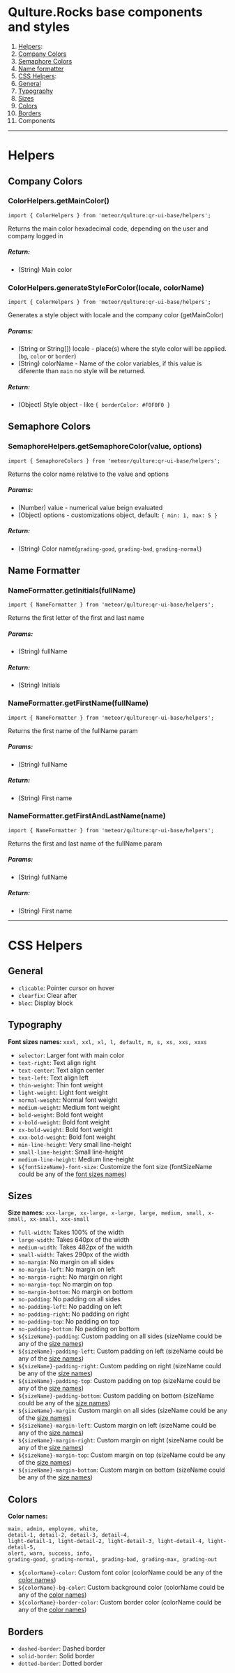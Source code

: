 # Qulture.Rocks base components and styles

1. [Helpers](#helpers):
  1. [Company Colors](#company-colors)
  2. [Semaphore Colors](#semaphore-colors)
  3. [Name formatter](#name-formatter)
2. [CSS Helpers](#css-helpers):
  1. [General](#general)
  2. [Typography](#typography)
  2. [Sizes](#sizes)
  3. [Colors](#colors)
  4. [Borders](#borders)
3. Components

-----------------------------

# Helpers

## Company Colors

### ColorHelpers.getMainColor()
`import { ColorHelpers } from 'meteor/qulture:qr-ui-base/helpers';`

Returns the main color hexadecimal code, depending on the user and company logged in

##### Return:
 - (String) Main color

### ColorHelpers.generateStyleForColor(locale, colorName)
`import { ColorHelpers } from 'meteor/qulture:qr-ui-base/helpers';`

Generates a style object with locale and the company color (getMainColor)

##### Params:
 - (String or String[]) locale - place(s) where the style color will be applied. (`bg`, `color` or `border`)
 - (String) colorName - Name of the color variables, if this value is diferente than `main` no style will be returned.

##### Return:
 - (Object) Style object - like `{ borderColor: #F0F0F0 }`


## Semaphore Colors

### SemaphoreHelpers.getSemaphoreColor(value, options)
`import { SemaphoreColors } from 'meteor/qulture:qr-ui-base/helpers';`

Returns the color name relative to the value and options

##### Params:
 - (Number) value - numerical value beign evaluated
 - (Object) options - customizations object, default: `{ min: 1, max: 5 }`

##### Return:
 - (String) Color name(`grading-good`, `grading-bad`, `grading-normal`)


## Name Formatter

### NameFormatter.getInitials(fullName)
`import { NameFormatter } from 'meteor/qulture:qr-ui-base/helpers';`

Returns the first letter of the first and last name

##### Params:
 - (String) fullName

##### Return:
 - (String) Initials


### NameFormatter.getFirstName(fullName)
`import { NameFormatter } from 'meteor/qulture:qr-ui-base/helpers';`

Returns the first name of the fullName param

##### Params:
 - (String) fullName

##### Return:
 - (String) First name


### NameFormatter.getFirstAndLastName(name)
`import { NameFormatter } from 'meteor/qulture:qr-ui-base/helpers';`

Returns the first and last name of the fullName param

##### Params:
 - (String) fullName

##### Return:
 - (String) First name

------------------------

# CSS Helpers

## General
 - `clicable`: Pointer cursor on hover
 - `clearfix`: Clear after
 - `bloc`: Display block

## Typography
**Font sizes names:** `xxxl, xxl, xl, l, default, m, s, xs, xxs, xxxs`

 - `selector`: Larger font with main color
 - `text-right`: Text align right
 - `text-center`: Text align center
 - `text-left`: Text align left
 - `thin-weight`: Thin font weight
 - `light-weight`: Light font weight
 - `normal-weight`: Normal font weight
 - `medium-weight`: Medium font weight
 - `bold-weight`: Bold font weight
 - `x-bold-weight`: Bold font weight
 - `xx-bold-weight`: Bold font weight
 - `xxx-bold-weight`: Bold font weight
 - `min-line-height`: Very small line-height
 - `small-line-height`: Small line-height
 - `medium-line-height`: Medium line-height
 - `${fontSizeName}-font-size`: Customize the font size (fontSizeName could be any of the [font sizes names](#typography))


## Sizes
**Size names:** `xxx-large, xx-large, x-large, large, medium, small, x-small, xx-small, xxx-small`
  
  - `full-width`: Takes 100% of the width
  - `large-width`: Takes 640px of the width
  - `medium-width`: Takes 482px of the width
  - `small-width`: Takes 290px of the width
  - `no-margin`: No margin on all sides
  - `no-margin-left`: No margin on left
  - `no-margin-right`: No margin on right
  - `no-margin-top`: No margin on top
  - `no-margin-bottom`: No margin on bottom
  - `no-padding`: No padding on all sides
  - `no-padding-left`: No padding on left
  - `no-padding-right`: No padding on right
  - `no-padding-top`: No padding on top
  - `no-padding-bottom`: No padding on bottom
  - `${sizeName}-padding`: Custom padding on all sides (sizeName could be any of the [size names](#sizes))
  - `${sizeName}-padding-left`: Custom padding on left (sizeName could be any of the [size names](#sizes))
  - `${sizeName}-padding-right`: Custom padding on right (sizeName could be any of the [size names](#sizes))
  - `${sizeName}-padding-top`: Custom padding on top (sizeName could be any of the [size names](#sizes))
  - `${sizeName}-padding-bottom`: Custom padding on bottom (sizeName could be any of the [size names](#sizes))
  - `${sizeName}-margin`: Custom margin on all sides (sizeName could be any of the [size names](#sizes))
  - `${sizeName}-margin-left`: Custom margin on left (sizeName could be any of the [size names](#sizes))
  - `${sizeName}-margin-right`: Custom margin on right (sizeName could be any of the [size names](#sizes))
  - `${sizeName}-margin-top`: Custom margin on top (sizeName could be any of the [size names](#sizes))
  - `${sizeName}-margin-bottom`: Custom margin on bottom (sizeName could be any of the [size names](#sizes))


## Colors
**Color names:** 
```
main, admin, employee, white,
detail-1, detail-2, detail-3, detail-4,
light-detail-1, light-detail-2, light-detail-3, light-detail-4, light-detail-5,
alert, warn, success, info,
grading-good, grading-normal, grading-bad, grading-max, grading-out
```
  
 - `${colorName}-color`: Custom font color (colorName could be any of the [color names](#colors))
 - `${colorName}-bg-color`: Custom background color (colorName could be any of the [color names](#colors))
 - `${colorName}-border-color`: Custom border color (colorName could be any of the [color names](#colors))

## Borders
 - `dashed-border`: Dashed border
 - `solid-border`: Solid border
 - `dotted-border`: Dotted border
 

